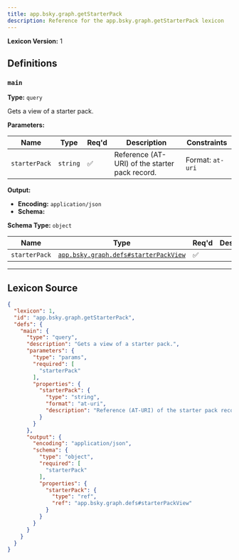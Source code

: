 ```yaml
---
title: app.bsky.graph.getStarterPack
description: Reference for the app.bsky.graph.getStarterPack lexicon
---
```

**Lexicon Version:** 1

## Definitions

<a name="main"></a>
### `main`

**Type:** `query`

Gets a view of a starter pack.

**Parameters:**

| Name | Type | Req'd  | Description | Constraints |
|------|------|----------|-------------|-------------|
| `starterPack` | `string` | ✅  | Reference (AT-URI) of the starter pack record. | Format: `at-uri` |
**Output:**

- **Encoding:** `application/json`
- **Schema:**

**Schema Type:** `object`

| Name | Type | Req'd  | Description | Constraints |
|------|------|----------|-------------|-------------|
| `starterPack` | [`app.bsky.graph.defs#starterPackView`](lexicons/app/bsky/graph/defs#starterPackView) | ✅  |  |  |

---

## Lexicon Source
```json
{
  "lexicon": 1,
  "id": "app.bsky.graph.getStarterPack",
  "defs": {
    "main": {
      "type": "query",
      "description": "Gets a view of a starter pack.",
      "parameters": {
        "type": "params",
        "required": [
          "starterPack"
        ],
        "properties": {
          "starterPack": {
            "type": "string",
            "format": "at-uri",
            "description": "Reference (AT-URI) of the starter pack record."
          }
        }
      },
      "output": {
        "encoding": "application/json",
        "schema": {
          "type": "object",
          "required": [
            "starterPack"
          ],
          "properties": {
            "starterPack": {
              "type": "ref",
              "ref": "app.bsky.graph.defs#starterPackView"
            }
          }
        }
      }
    }
  }
}
```

